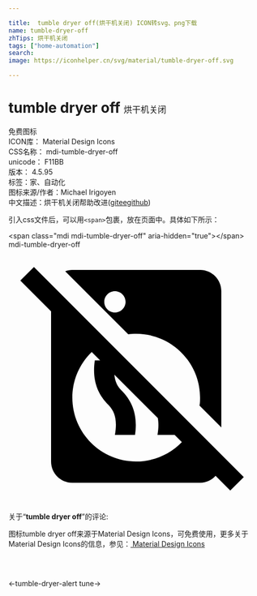 ```yaml
---

title:  tumble dryer off(烘干机关闭) ICON转svg、png下载
name: tumble-dryer-off
zhTips: 烘干机关闭
tags: ["home-automation"]
search: 
image: https://iconhelper.cn/svg/material/tumble-dryer-off.svg

---
```


# tumble dryer off  <small style="font-size: 60%;font-weight: 100">烘干机关闭</small>


<div class="detail-page">
<p>
<span><span class="badge-success badge">免费图标</span> </span>
<br/>
<span>
ICON库：
<span class="badge-secondary badge">Material Design Icons</span> 
</span>
<br/>
<span>
CSS名称：
<span class="badge-secondary badge">mdi-tumble-dryer-off</span> 
</span>
<br/>
<span>
unicode：
<span class="badge-secondary badge">F11BB</span> 
<copy-btn content='F11BB' btn-title=""></copy-btn>
<copy-btn :content='String.fromCodePoint(parseInt("F11BB", 16))' btn-title="复制U"></copy-btn>
</span>
<br/>
<span>
版本：
<span class="badge-secondary badge">4.5.95</span> 
</span><br/><span>标签：<span class="badge-light badge"><router-link to="/tags/home-automation.html">家、自动化</router-link></span></span>
<br/>
<span>图标来源/作者：<span class="badge-light badge">Michael Irigoyen</span></span> 
<br/>
<span class="zh-detail">中文描述：<span class="badge-primary badge">烘干机关闭</span><span class="help-link"><span>帮助改进</span>(<a href="https://gitee.com/liuwave/icon-helper/edit/master/json/material/tumble-dryer-off.json" target="_blank" rel="noopener noreferrer">gitee</a><a href="https://github.com/liuwave/icon-helper/edit/master/json/material/tumble-dryer-off.json" target="_blank" rel="noopener noreferrer">github</a></span>)</span><br/>
</p>
</div>
<div class="alert alert-dark">
  <i class="mdi mdi-tumble-dryer-off mdi-48px"></i>
  <i class="mdi mdi-tumble-dryer-off mdi-36px"></i>
  <i class="mdi mdi-tumble-dryer-off mdi-24px"></i>
  <i class="mdi mdi-tumble-dryer-off mdi-18px"></i>
</div>
<div>
  <p>引入css文件后，可以用<code>&lt;span&gt;</code>包裹，放在页面中。具体如下所示：    
  </p>
  <div class="alert alert-primary" style="font-size: 14px">
    &lt;span class="mdi mdi-tumble-dryer-off" aria-hidden="true"&gt;&lt;/span&gt;
    <copy-btn content='<span class="mdi mdi-tumble-dryer-off" aria-hidden="true"></span>'></copy-btn>
  </div>
  <div class="alert alert-secondary">
    <i class="mdi mdi-tumble-dryer-off"
    style="font-size: 24px"
    aria-hidden="true"></i> mdi-tumble-dryer-off
    <copy-btn content="mdi-tumble-dryer-off" btn-title="复制图标名称"></copy-btn>
  </div>
</div>
<div id="svg" class="svg-wrap">
<svg xmlns="http://www.w3.org/2000/svg" viewBox="0 0 24 24"><path d="M22.11 21.46L2.39 1.73L1.11 3L4 5.89V20C4 21.11 4.89 22 6 22H18C18.58 22 19.1 21.75 19.46 21.35L20.84 22.73L22.11 21.46M12 20C8.69 20 6 17.31 6 14C6 12.32 6.7 10.8 7.82 9.71L8.61 10.5H8.11C7.85 12.29 8.32 13.64 9.42 14.71C10 15.33 10.24 16.12 10 17.5H11.89C12.16 15.71 11.68 14.36 10.58 13.29C10.22 12.91 10 12.44 9.95 11.84L14.03 15.92C14.11 16.35 14.11 16.86 14 17.5H15.61L16.29 18.18C15.2 19.3 13.69 20 12 20M11.25 8.05C11.5 8 11.75 8 12 8C15.31 8 18 10.69 18 14C18 14.25 18 14.5 17.95 14.75L20 16.8V4C20 2.9 19.11 2 18 2H6C5.76 2 5.54 2.05 5.33 2.13L11.25 8.05M10 4C10.55 4 11 4.45 11 5S10.55 6 10 6 9 5.55 9 5 9.45 4 10 4Z" /></svg>
</div>
<detail full-name='mdi-tumble-dryer-off'></detail>
<div class="icon-detail__container">
<p>关于“<b>tumble dryer off</b>”的评论:</p>
</div>
<Vssue title="关于“tumble dryer off”的评论" />    
<div><p>图标tumble dryer off来源于Material Design Icons，可免费使用，更多关于 Material Design Icons的信息，参见：<a target="_blank" href="https://iconhelper.cn/material.html"> Material Design Icons</a>
</p></div>

<div style="padding:2rem 0 " class="page-nav"><p class="inner"><span class="prev">←<router-link to="/icon/tumble-dryer-alert.html">tumble-dryer-alert</router-link></span> <span class="next"><router-link to="/icon/tune.html">tune</router-link>→</span></p></div>

